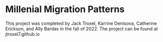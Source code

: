# Millenial Migration Patterns

This project was completed by Jack Troxel, Karrine Denisova, Catherine Erickson, and Ally Bardas in the fall of 2022. The project can be found at jtroxel7.github.io

